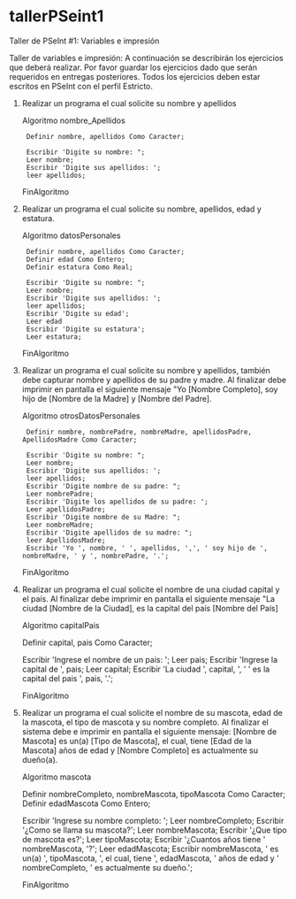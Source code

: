 # tallerPSeint1
Taller de PSeInt #1: Variables e impresión

Taller de variables e impresión:
A continuación se describirán los ejercicios que deberá realizar. Por favor guardar los ejercicios dado que serán requeridos en entregas posteriores. Todos los ejercicios deben estar escritos en PSeInt con el perfil Estricto.

1) Realizar un programa el cual solicite su nombre y apellidos

      Algoritmo nombre_Apellidos

        Definir nombre, apellidos Como Caracter;

        Escribir 'Digite su nombre: ";
        Leer nombre;
        Escribir 'Digite sus apellidos: ';
        leer apellidos;

      FinAlgoritmo


2) Realizar un programa el cual solicite su nombre, apellidos, edad y estatura.

      Algoritmo datosPersonales

        Definir nombre, apellidos Como Caracter;
        Definir edad Como Entero;
        Definir estatura Como Real;

        Escribir 'Digite su nombre: ";
        Leer nombre;
        Escribir 'Digite sus apellidos: ';
        leer apellidos;
        Escribir 'Digite su edad';
        Leer edad
        Escribir 'Digite su estatura';
        Leer estatura;

      FinAlgoritmo




3) Realizar un programa el cual solicite su nombre y apellidos, también debe capturar nombre y apellidos de su padre y madre. Al finalizar debe imprimir en pantalla el    siguiente mensaje "Yo [Nombre Completo], soy hijo de [Nombre de la Madre] y [Nombre del Padre].

      Algoritmo otrosDatosPersonales
	
        Definir nombre, nombrePadre, nombreMadre, apellidosPadre, ApellidosMadre Como Caracter;

        Escribir 'Digite su nombre: ";
        Leer nombre;
        Escribir 'Digite sus apellidos: ';
        leer apellidos;
        Escribir 'Digite nombre de su padre: ";
        Leer nombrePadre;
        Escribir 'Digite los apellidos de su padre: ';
        Leer apellidosPadre;
        Escribir 'Digite nombre de su Madre: ";
        Leer nombreMadre;
        Escribir 'Digite apellidos de su madre: ";
        leer ApellidosMadre;
        Escribir 'Yo ', nombre, ' ', apellidos, ',', ' soy hijo de ', nombreMadre, ' y ', nombrePadre, '.';

      FinAlgoritmo



4) Realizar un programa el cual solicite el nombre de una ciudad capital y el país. Al finalizar debe imprimir en pantalla el siguiente mensaje "La ciudad [Nombre de      la Ciudad], es la capital del país [Nombre del País]

      Algoritmo capitalPais

      Definir capital, pais Como Caracter;

      Escribir 'Ingrese el nombre de un pais: ';
      Leer pais;
      Escribir 'Ingrese la capital de ', pais;
      Leer capital;
      Escribir 'La ciudad ', capital, ', ' ' es la capital del pais ', pais, '.';

    FinAlgoritmo



5) Realizar un programa el cual solicite el nombre de su mascota, edad de la mascota, el tipo de mascota y su nombre completo. Al finalizar el sistema debe e imprimir    en pantalla el siguiente mensaje: [Nombre de Mascota] es un(a) [Tipo de Mascota], el cual, tiene [Edad de la Mascota] años de edad y [Nombre Completo] es              actualmente su dueño(a).

    Algoritmo mascota
	
      Definir nombreCompleto, nombreMascota, tipoMascota Como Caracter;
      Definir edadMascota Como Entero;

      Escribir 'Ingrese su nombre completo: ';
      Leer nombreCompleto;
      Escribir '¿Como se llama su mascota?';
      Leer nombreMascota;
      Escribir '¿Que tipo de mascota es?';
      Leer tipoMascota;
      Escribir '¿Cuantos años tiene ' nombreMascota, '?';
      Leer edadMascota;
      Escribir nombreMascota, ' es un(a) ', tipoMascota, ', el cual, tiene ', edadMascota, ' años de edad y ' nombreCompleto, ' es actualmente su dueño.';

    FinAlgoritmo
